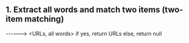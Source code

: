 ## 1. Extract all words and match two items (two-item matching)

<request word> ------> <URLs, all words>
    if yes, return URLs
    else, return null
